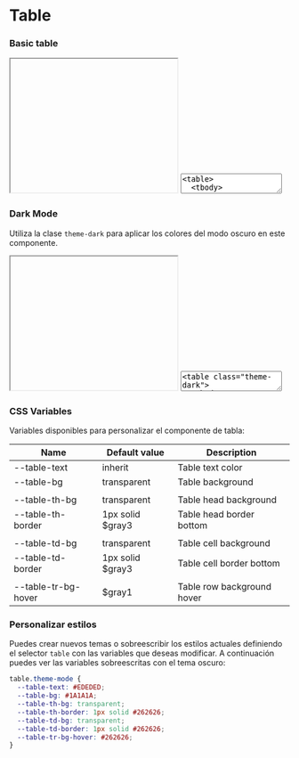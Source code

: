 # Table

### Basic table 

<iframe class="code-preview" height="240px"></iframe>
<textarea class="code-editor" name="code">
<table>
  <tbody>
    <tr>
      <th>Table Head 1</th>
      <th>Table Head 2</th>
      <th>Table Head 3</th>
    </tr>
    <tr>
      <td>Division 1</td>
      <td>Division 2</td>
      <td>Division 3</td>
    </tr>
    <tr>
      <td>Division 1</td>
      <td>Division 2</td>
      <td>Division 3</td>
    </tr>
    <tr>
      <td>Division 1</td>
      <td>Division 2</td>
      <td>Division 3</td>
    </tr>
  </tbody>
</table>
</textarea>

### Dark Mode 

Utiliza la clase `theme-dark` para aplicar los colores del modo oscuro en este componente.

<iframe class="code-preview" height="240px"></iframe>
<textarea class="code-editor" name="code">
<table class="theme-dark">
  <tbody>
    <tr>
      <th>Table Head 1</th>
      <th>Table Head 2</th>
      <th>Table Head 3</th>
    </tr>
    <tr>
      <td>Division 1</td>
      <td>Division 2</td>
      <td>Division 3</td>
    </tr>
    <tr>
      <td>Division 1</td>
      <td>Division 2</td>
      <td>Division 3</td>
    </tr>
    <tr>
      <td>Division 1</td>
      <td>Division 2</td>
      <td>Division 3</td>
    </tr>
  </tbody>
</table>
</textarea>

### CSS Variables

Variables disponibles para personalizar el componente de tabla:

|Name|Default value|Description|
|--- |--- |--- |
|--table-text|inherit|Table text color|
|--table-bg|transparent|Table background|
||||
|--table-th-bg|transparent|Table head background|
|--table-th-border|1px solid $gray3|Table head border bottom|
||||
|--table-td-bg|transparent|Table cell background|
|--table-td-border|1px solid $gray3|Table cell border bottom|
||||
|--table-tr-bg-hover|$gray1|Table row background hover|

### Personalizar estilos

Puedes crear nuevos temas o sobreescribir los estilos actuales definiendo el selector `table` con las variables que deseas modificar. A continuación puedes ver las variables sobreescritas con el tema oscuro:

```css
table.theme-mode {
  --table-text: #EDEDED;
  --table-bg: #1A1A1A;
  --table-th-bg: transparent;
  --table-th-border: 1px solid #262626;
  --table-td-bg: transparent;
  --table-td-border: 1px solid #262626;
  --table-tr-bg-hover: #262626;
}
```


